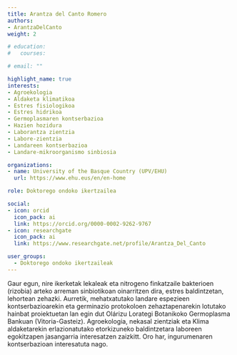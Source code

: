 ```yaml
---
title: Arantza del Canto Romero
authors:
- ArantzaDelCanto
weight: 2

# education:
#   courses:

# email: ""

highlight_name: true
interests:
- Agroekologia 
- Aldaketa klimatikoa
- Estres fisiologikoa
- Estres hidrikoa
- Germoplasmaren kontserbazioa
- Hazien hozidura
- Laborantza zientzia
- Labore-zientzia
- Landareen kontserbazioa 
- Landare-mikroorganismo sinbiosia

organizations:
- name: University of the Basque Country (UPV/EHU)
  url: https://www.ehu.eus/en/en-home

role: Doktorego ondoko ikertzailea

social:
- icon: orcid
  icon_pack: ai
  link: https://orcid.org/0000-0002-9262-9767
- icon: researchgate
  icon_pack: ai
  link: https://www.researchgate.net/profile/Arantza_Del_Canto

user_groups: 
  - Doktorego ondoko ikertzaileak
---
```


Gaur egun, nire ikerketak lekaleak eta nitrogeno finkatzaile bakterioen (rizobia) arteko arreman sinbiotikoan oinarritzen dira, estres baldintzetan, lehortean zehazki. Aurretik, mehatxatutako landare espezieen kontserbazioarekin eta germinazio protokoloen zehaztapenarekin lotutako hainbat proiektuetan lan egin dut Olárizu Lorategi Botanikoko Germoplasma Bankuan (Vitoria-Gasteiz). Agroekologia, nekasal zientziak eta Klima aldaketarekin erlazionatutako etorkizuneko baldintzetara laboreen egokitzapen jasangarria interesatzen zaizkitt. Oro har, ingurumenaren kontserbazioan interesatuta nago.
